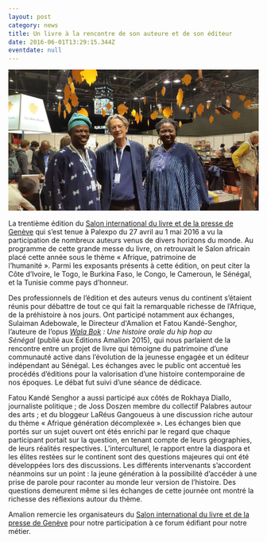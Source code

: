 ```yaml
---
layout: post
category: news
title: Un livre à la rencontre de son auteure et de son éditeur
date: 2016-06-01T13:29:15.344Z
eventdate: null
---
```

![Un livre à la rencontre de son auteure et de son éditeur](../uploads/SulaimanAdebowale-AntoineGlaser-FatouKande-geneve.jpg "Un livre à la rencontre de son auteure et de son éditeur")

La trentième édition du [Salon international du livre et de la presse de Genève](http://www.salondulivre.ch/fr/) qui s’est tenue à Palexpo du 27 avril au 1 mai 2016 a vu la participation de nombreux auteurs venus de divers horizons du monde. Au programme de cette grande messe du livre, on retrouvait le Salon africain placé cette année sous le thème « Afrique, patrimoine de l’humanité ». Parmi les exposants présents à cette édition, on peut citer la Côte d’Ivoire, le Togo, le Burkina Faso, le Congo, le Cameroun, le Sénégal, et la Tunisie comme pays d’honneur.

Des professionnels de l’édition et des auteurs venus du continent s’étaient réunis pour débattre de tout ce qui fait la remarquable richesse de l’Afrique, de la préhistoire à nos jours. Ont participé notamment aux échanges, Sulaiman Adebowale, le Directeur d'Amalion et Fatou Kandé-Senghor, l’auteure de l’opus *[Wala Bok](http://www.amalion.net/catalogue_en/item/wala_bok_ou_lhistoire_orale_du_hip_hop_au_senegal/) : Une histoire orale du hip hop au Sénégal* (publié aux Éditions Amalion 2015), qui nous parlaient de la rencontre entre un projet de livre qui témoigne du patrimoine d’une communauté active dans l’évolution de la jeunesse engagée et un éditeur indépendant au Sénégal. Les échanges avec le public ont accentué les procédés d’éditions pour la valorisation d’une histoire contemporaine de nos époques. Le débat fut suivi d’une séance de dédicace.

Fatou Kandé Senghor a aussi participé aux côtés de Rokhaya Diallo, journaliste politique ; de Joss Doszen membre du collectif Palabres autour des arts ; et du bloggeur LaRéus Gangoueus à une discussion riche autour du thème « Afrique génération décomplexée ». Les échanges bien que portés sur un sujet ouvert ont étés enrichi par le regard que chaque participant portait sur la question, en tenant compte de leurs géographies, de leurs réalités respectives. L’interculturel, le rapport entre la diaspora et les élites restées sur le continent sont des questions majeures qui ont été développées lors des discussions. Les différents intervenants s’accordent néanmoins sur un point : la jeune génération à la possibilité d’accéder à une prise de parole pour raconter au monde leur version de l’histoire. Des questions demeurent même si les échanges de cette journée ont montré la richesse des réflexions autour du thème.

Amalion remercie les organisateurs du [Salon international du livre et de la presse de Genève](http://www.salondulivre.ch/fr/) pour notre participation à ce forum édifiant pour notre métier.